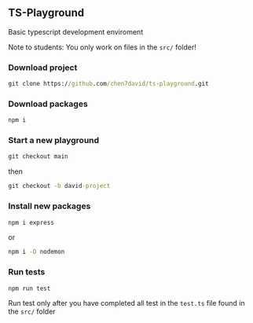 ## TS-Playground

Basic typescript development enviroment

Note to students: You only work on files in the `src/` folder!

### Download project

```cmd
git clone https://github.com/chen7david/ts-playground.git
```

### Download packages

```cmd
npm i 
```

### Start a new playground

```cmd
git checkout main
```

then

```cmd
git checkout -b david-project
```

### Install new packages

```cmd
npm i express
```

or

```cmd
npm i -D nodemon
```

### Run tests

```cmd
npm run test
```

Run test only after you have completed all test in the `test.ts` file found in the `src/` folder
